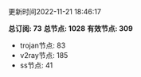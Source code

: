 更新时间2022-11-21 18:46:17

**总订阅: 73**
**总节点: 1028**
**有效节点: 309**
- trojan节点: 83
- v2ray节点: 185
- ss节点: 41

